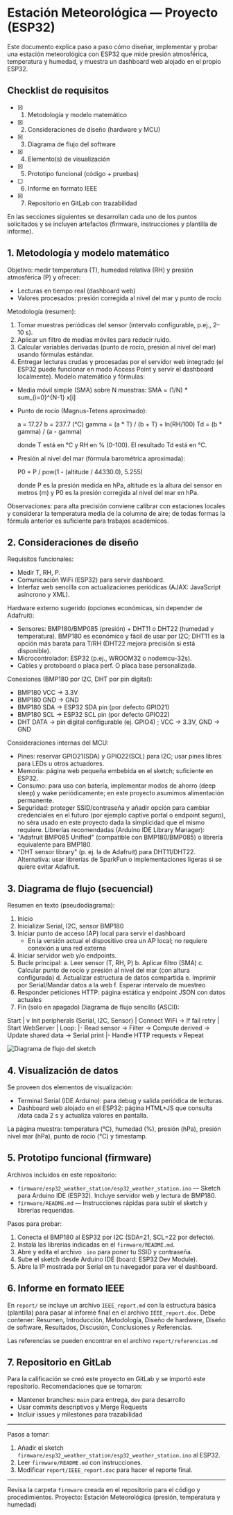 # Estación Meteorológica — Proyecto (ESP32)

Este documento explica paso a paso cómo diseñar, implementar y probar una estación meteorológica con ESP32 que mide presión atmosférica, temperatura y humedad, y muestra un dashboard web alojado en el propio ESP32.
## Checklist de requisitos

- [x] 1. Metodología y modelo matemático
- [x] 2. Consideraciones de diseño (hardware y MCU)
- [x] 3. Diagrama de flujo del software
- [x] 4. Elemento(s) de visualización
- [x] 5. Prototipo funcional (código + pruebas)
- [ ] 6. Informe en formato IEEE
- [x] 7. Repositorio en GitLab con trazabilidad

En las secciones siguientes se desarrollan cada uno de los puntos solicitados y se incluyen artefactos (firmware, instrucciones y plantilla de informe).
## 1. Metodología y modelo matemático

Objetivo: medir temperatura (T), humedad relativa (RH) y presión atmosférica (P) y ofrecer:

- Lecturas en tiempo real (dashboard web)
- Valores procesados: presión corregida al nivel del mar y punto de rocío

Metodología (resumen):

1. Tomar muestras periódicas del sensor (intervalo configurable, p.ej., 2–10 s).
2. Aplicar un filtro de medias móviles para reducir ruido.
3. Calcular variables derivadas (punto de rocío, presión al nivel del mar) usando fórmulas estándar.
4. Entregar lecturas crudas y procesadas por el servidor web integrado (el ESP32 puede funcionar en modo Access Point y servir el dashboard localmente).
Modelo matemático y fórmulas:

- Media móvil simple (SMA) sobre N muestras: SMA = (1/N) * sum_{i=0}^{N-1} x[i]
- Punto de rocío (Magnus-Tetens aproximado):

	a = 17.27
	b = 237.7  (°C)
	gamma = (a * T) / (b + T) + ln(RH/100)
	Td = (b * gamma) / (a - gamma)

	donde T está en °C y RH en % (0-100). El resultado Td está en °C.
- Presión al nivel del mar (fórmula barométrica aproximada):

	P0 = P / pow(1 - (altitude / 44330.0), 5.255)

	donde P es la presión medida en hPa, altitude es la altura del sensor en metros (m) y P0 es la presión corregida al nivel del mar en hPa.

Observaciones: para alta precisión conviene calibrar con estaciones locales y considerar la temperatura media de la columna de aire; de todas formas la fórmula anterior es suficiente para trabajos académicos.
## 2. Consideraciones de diseño

Requisitos funcionales:
- Medir T, RH, P.
- Comunicación WiFi (ESP32) para servir dashboard.
- Interfaz web sencilla con actualizaciones periódicas (AJAX: JavaScript asíncrono y XML).

Hardware externo sugerido (opciones económicas, sin depender de Adafruit):

- Sensores: BMP180/BMP085 (presión) + DHT11 o DHT22 (humedad y temperatura). BMP180 es económico y fácil de usar por I2C; DHT11 es la opción más barata para T/RH (DHT22 mejora precisión si está disponible).
- Microcontrolador: ESP32 (p.ej., WROOM32 o nodemcu-32s).
- Cables y protoboard o placa perf. O placa base personalizada.

Conexiones (BMP180 por I2C, DHT por pin digital):
- BMP180 VCC -> 3.3V
- BMP180 GND -> GND
- BMP180 SDA -> ESP32 SDA pin (por defecto GPIO21)
- BMP180 SCL -> ESP32 SCL pin (por defecto GPIO22)
- DHT DATA -> pin digital configurable (ej. GPIO4) ; VCC -> 3.3V, GND -> GND

Consideraciones internas del MCU:

- Pines: reservar GPIO21(SDA) y GPIO22(SCL) para I2C; usar pines libres para LEDs u otros actuadores.
- Memoria: página web pequeña embebida en el sketch; suficiente en ESP32.
- Consumo: para uso con batería, implementar modos de ahorro (deep sleep) y wake periódicamente; en este proyecto asumimos alimentación permanente.
- Seguridad: proteger SSID/contraseña y añadir opción para cambiar credenciales en el futuro (por ejemplo captive portal o endpoint seguro), no séra usado en este proyecto dada la simplicidad que el mismo requiere.
Librerías recomendadas (Arduino IDE Library Manager):
- "Adafruit BMP085 Unified" (compatible con BMP180/BMP085) o librería equivalente para BMP180.
- "DHT sensor library" (p. ej. la de Adafruit) para DHT11/DHT22.
Alternativa: usar librerías de SparkFun o implementaciones ligeras si se quiere evitar Adafruit.

## 3. Diagrama de flujo (secuencial)

Resumen en texto (pseudodiagrama):

1. Inicio
2. Inicializar Serial, I2C, sensor BMP180
3. Iniciar punto de acceso (AP) local para servir el dashboard
	- En la versión actual el dispositivo crea un AP local; no requiere conexión a una red externa
4. Iniciar servidor web y/o endpoints.
5. Bucle principal:
	a. Leer sensor (T, RH, P)
	b. Aplicar filtro (SMA)
	c. Calcular punto de rocío y presión al nivel del mar (con altura configurada)
	d. Actualizar estructura de datos compartida
	e. Imprimir por Serial/Mandar datos a la web
	f. Esperar intervalo de muestreo
6. Responder peticiones HTTP: página estática y endpoint JSON con datos actuales
7. Fin (solo en apagado)
Diagrama de flujo sencillo (ASCII):

Start
	|
	v
Init peripherals (Serial, I2C, Sensor)
	|
Connect WiFi -> If fail retry
	|
Start WebServer
	|
Loop:
	|- Read sensor -> Filter -> Compute derived -> Update shared data -> Serial print
	|- Handle HTTP requests
	v
 Repeat

 ![Diagrama de flujo del sketch](report/diagram.png)

## 4. Visualización de datos

Se proveen dos elementos de visualización:

- Terminal Serial (IDE Arduino): para debug y salida periódica de lecturas.
- Dashboard web alojado en el ESP32: página HTML+JS que consulta /data cada 2 s y actualiza valores en pantalla.

La página muestra: temperatura (°C), humedad (%), presión (hPa), presión nivel mar (hPa), punto de rocío (°C) y timestamp.
## 5. Prototipo funcional (firmware)

Archivos incluidos en este repositorio:

- `firmware/esp32_weather_station/esp32_weather_station.ino` — Sketch para Arduino IDE (ESP32). Incluye servidor web y lectura de BMP180.
- `firmware/README.md` — Instrucciones rápidas para subir el sketch y librerías requeridas.

Pasos para probar:

1. Conecta el BMP180 al ESP32 por I2C (SDA=21, SCL=22 por defecto).
2. Instala las librerías indicadas en el `firmware/README.md`.
3. Abre y edita el archivo `.ino` para poner tu SSID y contraseña.
4. Sube el sketch desde Arduino IDE (board: ESP32 Dev Module).
5. Abre la IP mostrada por Serial en tu navegador para ver el dashboard.
## 6. Informe en formato IEEE

En `report/` se incluye un archivo `IEEE_report.md` con la estructura básica (plantilla) para pasar al informe final en el archivo `IEEE_report.doc`. Debe contener: Resumen, Introducción, Metodología, Diseño de hardware, Diseño de software, Resultados, Discusión, Conclusiones y Referencias.

Las referencias se pueden encontrar en el archivo `report/referencias.md`

## 7. Repositorio en GitLab

Para la calificación se creó este proyecto en GitLab y se importó este repositorio. Recomendaciones que se tomaron:

- Mantener branches: `main` para entrega, `dev` para desarrollo
- Usar commits descriptivos y Merge Requests
- Incluir issues y milestones para trazabilidad

---

Pasos a tomar:

1. Añadir el sketch `firmware/esp32_weather_station/esp32_weather_station.ino` al ESP32.
2. Leer `firmware/README.md` con instrucciones.
3. Modificar `report/IEEE_report.doc` para hacer el reporte final.

---

Revisa la carpeta `firmware` creada en el repositorio para el código y procedimientos.
Proyecto: Estación Meteorológica (presión, temperatura y humedad)